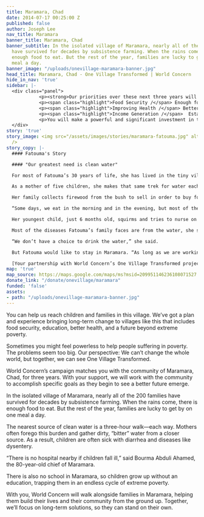 ```yaml
---
title: Maramara, Chad
date: 2014-07-17 00:25:00 Z
published: false
author: Joseph Lee
nav_title: Maramara
banner_title: Maramara, Chad
banner_subtitle: In the isolated village of Maramara, nearly all of the 200 families
  have survived for decades by subsistence farming. When the rains come, there is
  enough food to eat. But the rest of the year, families are lucky to get by on one
  meal a day.
banner_image: "/uploads/onevillage-maramara-banner.jpg"
head_title: Maramara, Chad - One Village Transformed | World Concern
hide_in_nav: 'true'
sidebar: |-
  <div class="panel">
            <p><strong>Our priorities over these next three years will include:</strong></p>
            <p><span class="highlight">Food Security /</span> Enough food through improved farming techniques</p>
            <p><span class="highlight">Improving Health /</span> Better health from clean water, hygiene and medical care</p>
            <p><span class="highlight">Income Generation /</span>  Establishing a local economy through small business development</p>
            <p>You will make a powerful and significant investment in the lives of struggling families. We need <a href="https://donate.worldconcern.org/maramara" title="Donate Today">your support</a> to reach the families of Maramara with life-saving assistance.</p>
  </div>
story: 'true'
story_image: <img src="/assets/images/stories/maramara-fatouma.jpg" alt="Fotouma"
  />
story_copy: |-
  #### Fatouma's Story

  #### "Our greatest need is clean water"

  For most of Fatouma’s 30 years of life, she has lived in the tiny village of Maramara in Eastern Chad. And for as far back as she can remember life has been a struggle. As a young girl, she remembers walking for hours to collect water. It’s a way of life here.

  As a mother of five children, she makes that same trek for water each day. If she is able to walk the three-hour distance to clean water, she knows her children will be healthier. But most days, she visits a closer water source. The water is dirty and often makes them sick.

  Her family collects firewood from the bush to sell in order to buy food. They also farm, so they have some beans, millet, or rice to eat.

  “Some days, we eat in the morning and in the evening, but most of the time, we eat only in the morning, then not again until the next day,” she said.

  Her youngest child, just 6 months old, squirms and tries to nurse on her lap as she talks about life in Maramara. His nose and eyes are runny—evidence this little one is not healthy.

  Most of the diseases Fatouma’s family faces are from the water, she says. Her own mother became sick—her stomach bloated and painful. They took her to the hospital in the town of Goz Beida, but she died after returning home.

  “We don’t have a choice to drink the water,” she said.

  But Fatouma would like to stay in Maramara. “As long as we are working, it is okay to stay here,” she said.

  [Your partnership with World Concern’s One Village Transformed project](https://donate.worldconcern.org/maramara "Donate Now") will help ensure Fatouma’s family has clean water, enough food, and hope for the future.
map: 'true'
map_source: https://maps.google.com/maps/ms?msid=209951146236108071527.0004e259d44292ab8b92a&amp;msa=0&amp;ie=UTF8&amp;t=h&amp;ll=12.506303,21.582642&amp;spn=3.458486,5.817261&amp;output=embed
donate_link: "/donate/onevillage/maramara"
funded: 'false'
assets:
- path: "/uploads/onevillage-maramara-banner.jpg"
---
```


You can help us reach children and families in this village. We’ve got a plan and experience bringing long-term change to villages like this that includes food security, education, better health, and a future beyond extreme poverty.

Sometimes you might feel powerless to help people suffering in poverty. The problems seem too big. Our perspective: We can’t change the whole world, but together, we can see One Village Transformed.

World Concern’s campaign matches you with the community of Maramara, Chad, for three years. With your support, we will work with the community to accomplish specific goals as they begin to see a better future emerge.

In the isolated village of Maramara, nearly all of the 200 families have survived for decades by subsistence farming. When the rains come, there is enough food to eat. But the rest of the year, families are lucky to get by on one meal a day.

The nearest source of clean water is a three-hour walk—each way. Mothers often forego this burden and gather dirty, “bitter” water from a closer source. As a result, children are often sick with diarrhea and diseases like dysentery.

“There is no hospital nearby if children fall ill,” said Bourma Abduli Ahamed, the 80-year-old chief of Maramara.

There is also no school in Maramara, so children grow up without an education, trapping them in an endless cycle of extreme poverty.

With you, World Concern will walk alongside families in Maramara, helping them build their lives and their community from the ground up. Together, we’ll focus on long-term solutions, so they can stand on their own.
